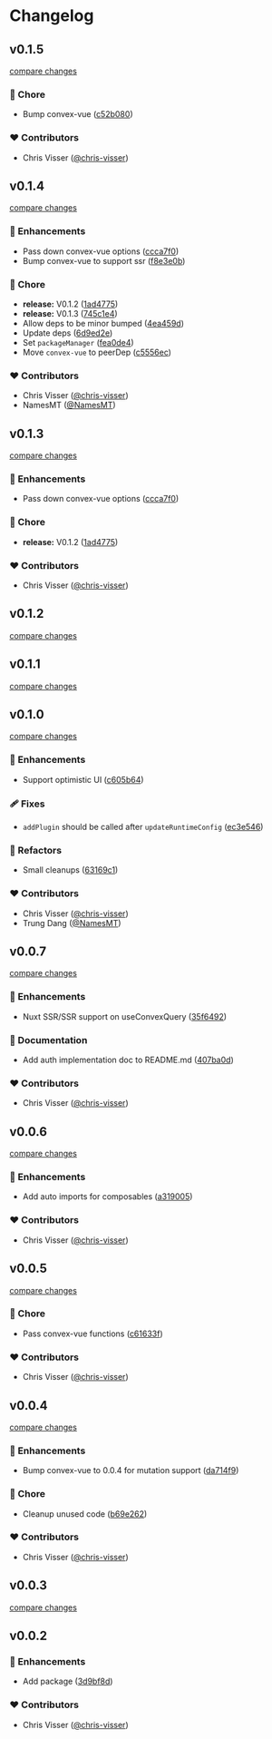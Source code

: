 # Changelog

## v0.1.5

[compare changes](https://github.com/chris-visser/convex-nuxt/compare/v0.1.4...v0.1.5)

### 🏡 Chore

- Bump convex-vue ([c52b080](https://github.com/chris-visser/convex-nuxt/commit/c52b080))

### ❤️ Contributors

- Chris Visser ([@chris-visser](https://github.com/chris-visser))

## v0.1.4

[compare changes](https://github.com/chris-visser/convex-nuxt/compare/v0.1.2...v0.1.4)

### 🚀 Enhancements

- Pass down convex-vue options ([ccca7f0](https://github.com/chris-visser/convex-nuxt/commit/ccca7f0))
- Bump convex-vue to support ssr ([f8e3e0b](https://github.com/chris-visser/convex-nuxt/commit/f8e3e0b))

### 🏡 Chore

- **release:** V0.1.2 ([1ad4775](https://github.com/chris-visser/convex-nuxt/commit/1ad4775))
- **release:** V0.1.3 ([745c1e4](https://github.com/chris-visser/convex-nuxt/commit/745c1e4))
- Allow deps to be minor bumped ([4ea459d](https://github.com/chris-visser/convex-nuxt/commit/4ea459d))
- Update deps ([6d9ed2e](https://github.com/chris-visser/convex-nuxt/commit/6d9ed2e))
- Set `packageManager` ([fea0de4](https://github.com/chris-visser/convex-nuxt/commit/fea0de4))
- Move  `convex-vue` to peerDep ([c5556ec](https://github.com/chris-visser/convex-nuxt/commit/c5556ec))

### ❤️ Contributors

- Chris Visser ([@chris-visser](https://github.com/chris-visser))
- NamesMT ([@NamesMT](https://github.com/NamesMT))

## v0.1.3

[compare changes](https://github.com/chris-visser/convex-nuxt/compare/v0.1.2...v0.1.3)

### 🚀 Enhancements

- Pass down convex-vue options ([ccca7f0](https://github.com/chris-visser/convex-nuxt/commit/ccca7f0))

### 🏡 Chore

- **release:** V0.1.2 ([1ad4775](https://github.com/chris-visser/convex-nuxt/commit/1ad4775))

### ❤️ Contributors

- Chris Visser ([@chris-visser](https://github.com/chris-visser))

## v0.1.2

[compare changes](https://github.com/chris-visser/convex-nuxt/compare/v0.1.0...v0.1.2)

## v0.1.1

[compare changes](https://github.com/chris-visser/convex-nuxt/compare/v0.1.0...v0.1.1)

## v0.1.0

[compare changes](https://github.com/chris-visser/convex-nuxt/compare/v0.0.7...v0.0.8)

### 🚀 Enhancements

- Support optimistic UI ([c605b64](https://github.com/chris-visser/convex-nuxt/commit/c605b64))

### 🩹 Fixes

- `addPlugin` should be called after `updateRuntimeConfig` ([ec3e546](https://github.com/chris-visser/convex-nuxt/commit/ec3e546))

### 💅 Refactors

- Small cleanups ([63169c1](https://github.com/chris-visser/convex-nuxt/commit/63169c1))

### ❤️ Contributors

- Chris Visser ([@chris-visser](https://github.com/chris-visser))
- Trung Dang ([@NamesMT](https://github.com/NamesMT))

## v0.0.7

[compare changes](https://github.com/chris-visser/convex-nuxt/compare/v0.0.5...v0.0.7)

### 🚀 Enhancements

- Nuxt SSR/SSR support on useConvexQuery ([35f6492](https://github.com/chris-visser/convex-nuxt/commit/35f6492))

### 📖 Documentation

- Add auth implementation doc to README.md ([407ba0d](https://github.com/chris-visser/convex-nuxt/commit/407ba0d))

### ❤️ Contributors

- Chris Visser ([@chris-visser](https://github.com/chris-visser))

## v0.0.6

[compare changes](https://github.com/chris-visser/convex-nuxt/compare/v0.0.5...v0.0.6)

### 🚀 Enhancements

- Add auto imports for composables ([a319005](https://github.com/chris-visser/convex-nuxt/commit/a319005))

### ❤️ Contributors

- Chris Visser ([@chris-visser](https://github.com/chris-visser))

## v0.0.5

[compare changes](https://github.com/chris-visser/convex-nuxt/compare/v0.0.4...v0.0.5)

### 🏡 Chore

- Pass convex-vue functions ([c61633f](https://github.com/chris-visser/convex-nuxt/commit/c61633f))

### ❤️ Contributors

- Chris Visser ([@chris-visser](https://github.com/chris-visser))

## v0.0.4

[compare changes](https://github.com/chris-visser/convex-nuxt/compare/v0.0.3...v0.0.4)

### 🚀 Enhancements

- Bump convex-vue to 0.0.4 for mutation support ([da714f9](https://github.com/chris-visser/convex-nuxt/commit/da714f9))

### 🏡 Chore

- Cleanup unused code ([b69e262](https://github.com/chris-visser/convex-nuxt/commit/b69e262))

### ❤️ Contributors

- Chris Visser ([@chris-visser](https://github.com/chris-visser))

## v0.0.3

[compare changes](https://github.com/chris-visser/convex-nuxt/compare/v0.0.2...v0.0.3)

## v0.0.2


### 🚀 Enhancements

- Add package ([3d9bf8d](https://github.com/cvisser/convex-nuxt/commit/3d9bf8d))

### ❤️ Contributors

- Chris Visser ([@chris-visser](https://github.com/chris-visser))

